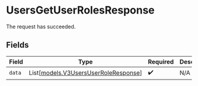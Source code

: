 # UsersGetUserRolesResponse

The request has succeeded.


## Fields

| Field                                                                        | Type                                                                         | Required                                                                     | Description                                                                  |
| ---------------------------------------------------------------------------- | ---------------------------------------------------------------------------- | ---------------------------------------------------------------------------- | ---------------------------------------------------------------------------- |
| `data`                                                                       | List[[models.V3UsersUserRoleResponse](../models/v3usersuserroleresponse.md)] | :heavy_check_mark:                                                           | N/A                                                                          |